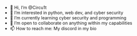 - 👋 Hi, I’m @Circu1t
- 👀 I’m interested in python, web dev, and cyber security
- 🌱 I’m currently learning cyber security and programming
- 💞️ I’m open to collaborate on anything within my capabilities 
- 📫 How to reach me: My discord in my bio


